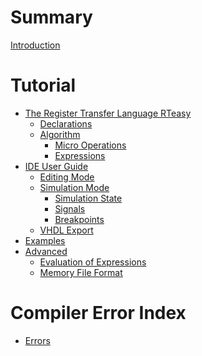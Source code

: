 # Summary

[Introduction](README.md)

# Tutorial

- [The Register Transfer Language RTeasy](tutorial/lang/README.md)
  - [Declarations](tutorial/lang/declarations.md)
  - [Algorithm](tutorial/lang/algorithm.md)
    - [Micro Operations](tutorial/lang/micro-operations.md)
    - [Expressions](tutorial/lang/expressions.md)
- [IDE User Guide](tutorial/ide/README.md)
  - [Editing Mode]()
  - [Simulation Mode]()
    - [Simulation State]()
    - [Signals]()
    - [Breakpoints]()
  - [VHDL Export]()
- [Examples](tutorial/examples/README.md)
- [Advanced](tutorial/advanced/README.md)
  - [Evaluation of Expressions](tutorial/advanced/eval-expressions.md)
  - [Memory File Format](tutorial/advanced/memory-file-format.md)

# Compiler Error Index

- [Errors](compiler-error-index/errors.md)

